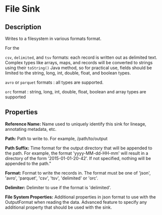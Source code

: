 # File Sink


Description
-----------
Writes to a filesystem in various formats format.

For the

`csv`, `delimited`, and `tsv` formats: each record is written out as delimited text. Complex types like arrays, maps, and records will be converted to strings using their
                                       ``toString()`` Java method, so for practical use, fields should be limited to the
                                       string, long, int, double, float, and boolean types.

`avro` or `parquet` formats :  all types are supported.

`orc` format : string, long, int, double, float, boolean and array types are supported 

Properties
----------
**Reference Name:** Name used to uniquely identify this sink for lineage, annotating metadata, etc.

**Path:** Path to write to. For example, /path/to/output

**Path Suffix:** Time format for the output directory that will be appended to the path.
For example, the format 'yyyy-MM-dd-HH-mm' will result in a directory of the form '2015-01-01-20-42'.
If not specified, nothing will be appended to the path."

**Format:** Format to write the records in.
The format must be one of 'json', 'avro', 'parquet', 'csv', 'tsv', 'delimited' or 'orc'.

**Delimiter:** Delimiter to use if the format is 'delimited'.

**File System Properties:** Additional properties in json format to use with the OutputFormat when reading the data.
Advanced feature to specify any additional property that should be used with the sink.
